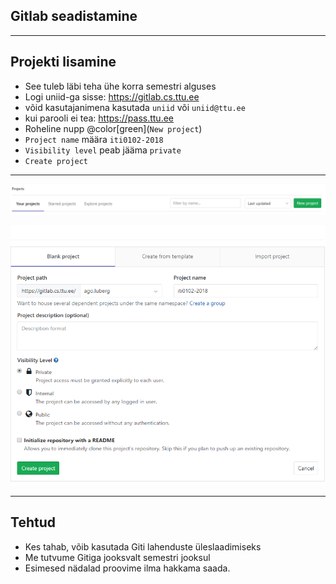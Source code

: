 ## Gitlab seadistamine

---

## Projekti lisamine

- See tuleb läbi teha ühe korra semestri alguses
- Logi uniid-ga sisse: https://gitlab.cs.ttu.ee
 - võid kasutajanimena kasutada ``uniid`` või ``uniid@ttu.ee``
 - kui parooli ei tea: https://pass.ttu.ee
- Roheline nupp @color[green](``New project``)
- ``Project name`` määra ``iti0102-2018``
- ``Visibility level`` peab jääma ``private``
- ``Create project``

---

![Add project](gitlab-conf/new_project.png)

![Project form](project_form.png)

---

## Tehtud

- Kes tahab, võib kasutada Giti lahenduste üleslaadimiseks
- Me tutvume Gitiga jooksvalt semestri jooksul
- Esimesed nädalad proovime ilma hakkama saada.